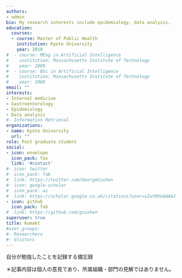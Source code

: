 ```yaml
---
authors:
- admin
bio: My research interests include epidemiology, data analysis.
education:
  courses:
  - course: Master of Public Health
    institution: Kyoto University
    year: 2019
#  - course: MEng in Artificial Intelligence
#    institution: Massachusetts Institute of Technology
#    year: 2009
#  - course: BSc in Artificial Intelligence
#    institution: Massachusetts Institute of Technology
#    year: 2008
email: ""
interests:
- Internal medicine
- Gastroenterology
- Epidemiology
- Data analysis
#- Information Retrieval
organizations:
- name: Kyoto University
  url: ""
role: Post graduate student
social:
- icon: envelope
  icon_pack: fas
  link: '#contact'
#- icon: twitter
#  icon_pack: fab
#  link: https://twitter.com/GeorgeCushen
#- icon: google-scholar
#  icon_pack: ai
#  link: https://scholar.google.co.uk/citations?user=sIwtMXoAAAAJ
- icon: github
  icon_pack: fab
#  link: https://github.com/gcushen
superuser: true
title: Kumakt
#user_groups:
#- Researchers
#- Visitors
---
```


自分が勉強したことを記録する備忘録

＊記事内容は個人の意見であり、所属組織・部門の見解ではありません。
